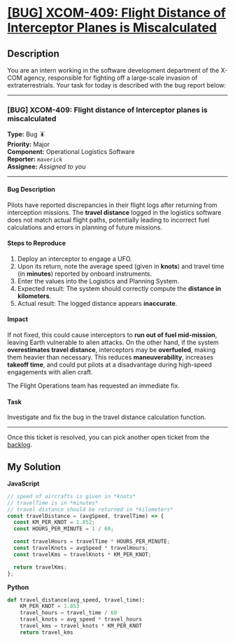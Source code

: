 # [[BUG] XCOM-409: Flight Distance of Interceptor Planes is Miscalculated](https://www.codewars.com/kata/67b7a527c9f842fd3b02adb8)

## Description

You are an intern working in the software development department of the X-COM agency, responsible for fighting off a large-scale invasion of extraterrestrials. Your task for today is described with the bug report below:

---

### \[BUG\] XCOM-409: Flight distance of Interceptor planes is miscalculated

**Type:** Bug 🪳  
**Priority:** Major  
**Component:** Operational Logistics Software  
**Reporter:** `maverick`  
**Assignee:** _Assigned to you_

---

#### Bug Description

Pilots have reported discrepancies in their flight logs after returning from interception missions. The **travel distance** logged in the logistics software does not match actual flight paths, potentially leading to incorrect fuel calculations and errors in planning of future missions.

#### Steps to Reproduce

1.  Deploy an interceptor to engage a UFO.
2.  Upon its return, note the average speed (given in **knots**) and travel time (in **minutes**) reported by onboard instruments.
3.  Enter the values into the Logistics and Planning System.
4.  Expected result: The system should correctly compute the **distance in kilometers**.
5.  Actual result: The logged distance appears **inaccurate**.

#### Impact

If not fixed, this could cause interceptors to **run out of fuel mid-mission**, leaving Earth vulnerable to alien attacks. On the other hand, if the system **overestimates travel distance**, interceptors may be **overfueled**, making them heavier than necessary. This reduces **maneuverability**, increases **takeoff time**, and could put pilots at a disadvantage during high-speed engagements with alien craft.

The Flight Operations team has requested an immediate fix.

#### Task

Investigate and fix the bug in the travel distance calculation function.

---

Once this ticket is resolved, you can pick another open ticket from the [backlog](https://www.codewars.com/collections/xcom-backlog).

## My Solution

**JavaScript**

```js
// speed of aircrafts is given in *knots*
// travelTime is in *minutes*
// travel distance should be returned in *kilometers*
const travelDistance = (avgSpeed, travelTime) => {
  const KM_PER_KNOT = 1.852;
  const HOURS_PER_MINUTE = 1 / 60;

  const travelHours = travelTime * HOURS_PER_MINUTE;
  const travelKnots = avgSpeed * travelHours;
  const travelKms = travelKnots * KM_PER_KNOT;

  return travelKms;
};
```

**Python**

```py
def travel_distance(avg_speed, travel_time):
    KM_PER_KNOT = 1.853
    travel_hours = travel_time / 60
    travel_knots = avg_speed * travel_hours
    travel_kms = travel_knots * KM_PER_KNOT
    return travel_kms
```
